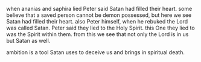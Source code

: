 when ananias and saphira lied Peter said Satan had filled their heart. some believe
that a saved person cannot be demon possessed, but here we see Satan had filled their
heart. also Peter himself, when he rebuked the Lord was called Satan. Peter said they
lied to the Holy Spirit. this One they lied to was the Spirit within them. from this
we see that not only the Lord is in us but Satan as well.

ambition is a tool Satan uses to deceive us and brings in spiritual death.
